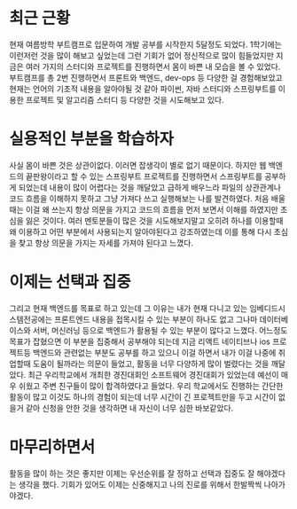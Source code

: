 # 최근 근황
현재 여름방학 부트캠프로 입문하여 개발 공부를 시작한지 5달정도 되었다.
1학기에는 이런저런 것을 많이 해보고 싶었는데 그런 기회가 없어 정신적으로 많이 힘들었지만
지금은 여러 가지의 스터디와 프로젝트를 진행하면서 몸이 바쁜 내 모습을 볼 수 있었다.
부트캠프를 총 2번 진행하면서 프론트와 백엔드, dev-ops 등 다양한 걸 경험해보았고
현재는 언어의 기초적 내용을 알아야될 것 같아 파이썬, 자바 스터디와 스프링부트를 이용한 프로젝트 및 알고리즘 스터디 등
다양한 것을 시도해보고 있다.

# 실용적인 부분을 학습하자
사실 몸이 바쁜 것은 상관이없다. 이러면 잡생각이 별로 없기 때문이다.
하지만 웹 백엔드의 끝판왕이라고 할 수 있는 스프링부트 프로젝트를 진행하면서 스프링부트를 공부하게 되었는데
내용이 많이 어렵다는 것을 깨달았고 급하게 배우느라 파일의 상관관계나 코드 흐름을 이해하지 못하고 그냥 가져다 쓰고 실행해보는 나를 발견하였다.
처음 배울때는 이걸 왜 쓰는지 항상 의문을 가지고 코드의 흐름을 먼저 보면서 이해를 하였지만 초심을 잃은 것이다.
여러 멘토분들이 많은 것을 시도해보지말고 오히려 하나를 이용할때 왜 이용하고 어떤 부분에서 사용되는지 알아야된다고 강조하였는데
이를 통해 다시 초심을 찾고 항상 의문을 가지는 자세를 가져야 된다고 느꼈다.

# 이제는 선택과 집중
그리고 현재 백엔드를 목표로 하고 있는데 그 이유는 내가 현재 다니고 있는 임베디드시스템전공에는
프론트엔드 내용을 접목시킬 수 있는 부분이 하나도 없고 그나마 데이터베이스와 서버, 머신러닝 등으로
백엔드가 활용될 수 있는 부분이 많다고 느꼈다.
어느정도 목표가 잡혔으면 이 부분을 집중해서 공부해야 되는데 지금 리액트 네이티브나 ios 프로젝트등 백엔드와 관련없는 부분도 공부를 하고 있으니
이걸 하면서 내가 이걸 나중에 취업할때 도움이 될까라는 의문이 들었고, 활동을 너무 다양하게 많이 벌렸다는 것을 깨달았다.
최근 우리학교에서 개최한 경진대회인 소프트웨어 경진대회가 있었는데 예선이 매우 쉬웠고 주변 친구들이 많이 합격하였다고 들었다.
우리 학교에서도 진행하는 간단한 활동이 많고 이것도 하나의 경험이 되는데 너무 시간이 긴 프로젝트만을 두고 시간이 없을거 같아 신청을 안한 것을 생각하면 내 자신이 너무 심한 바보같았다.

# 마무리하면서
활동을 많이 하는 것은 좋지만 이제는 우선순위를 잘 정하고 선택과 집중도 잘 해야겠다는 생각을 했다. 기회가 있어도 이제는 신중해지고 나의 진로를 위해서 한발짝씩 나아가야겠다.
